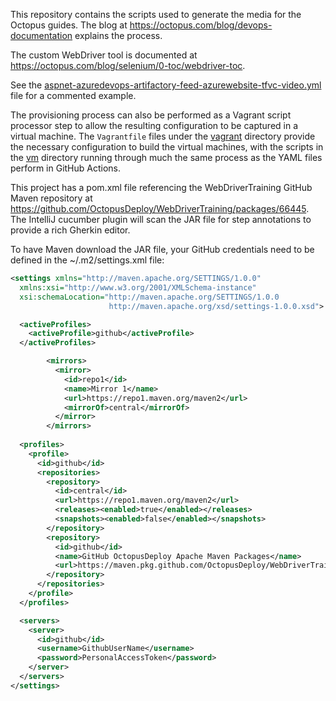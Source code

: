 This repository contains the scripts used to generate the media for the Octopus guides. The blog at 
https://octopus.com/blog/devops-documentation explains the process.

The custom WebDriver tool is documented at https://octopus.com/blog/selenium/0-toc/webdriver-toc.

See the [aspnet-azuredevops-artifactory-feed-azurewebsite-tfvc-video.yml](https://github.com/OctopusDeploy/OctopusGuides/blob/master/.github/workflows/aspnet-azuredevops-artifactory-feed-azurewebsite-tfvc-video.yml) 
file for a commented example.

The provisioning process can also be performed as a Vagrant script processor step to allow the resulting configuration
to be captured in a virtual machine. The `Vagrantfile` files under the [vagrant](https://github.com/OctopusDeploy/OctopusGuides/tree/master/vagrant) 
directory provide the necessary configuration to build the virtual machines, with the scripts in the 
[vm](https://github.com/OctopusDeploy/OctopusGuides/tree/master/vm) directory running through much the same process as 
the YAML files perform in GitHub Actions. 

This project has a pom.xml file referencing the WebDriverTraining GitHub Maven repository at https://github.com/OctopusDeploy/WebDriverTraining/packages/66445.
The IntelliJ cucumber plugin will scan the JAR file for step annotations to provide a rich Gherkin editor.

To have Maven download the JAR file, your GitHub credentials need to be defined in the ~/.m2/settings.xml file:

```xml
<settings xmlns="http://maven.apache.org/SETTINGS/1.0.0"
  xmlns:xsi="http://www.w3.org/2001/XMLSchema-instance"
  xsi:schemaLocation="http://maven.apache.org/SETTINGS/1.0.0
                      http://maven.apache.org/xsd/settings-1.0.0.xsd">

  <activeProfiles>
    <activeProfile>github</activeProfile>
  </activeProfiles>

        <mirrors>
          <mirror>
            <id>repo1</id>
            <name>Mirror 1</name>
            <url>https://repo1.maven.org/maven2</url>
            <mirrorOf>central</mirrorOf>
          </mirror>
        </mirrors>
  
  <profiles>
    <profile>
      <id>github</id>
      <repositories>
        <repository>
          <id>central</id>
          <url>https://repo1.maven.org/maven2</url>
          <releases><enabled>true</enabled></releases>
          <snapshots><enabled>false</enabled></snapshots>
        </repository>
        <repository>
          <id>github</id>
          <name>GitHub OctopusDeploy Apache Maven Packages</name>
          <url>https://maven.pkg.github.com/OctopusDeploy/WebDriverTraining</url>
        </repository>
      </repositories>
    </profile>
  </profiles>

  <servers>
    <server>
      <id>github</id>
      <username>GithubUserName</username>
      <password>PersonalAccessToken</password>
    </server>
  </servers>
</settings>
```